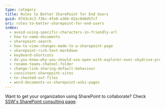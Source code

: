 ```yaml
---
type: category
title: Rules to Better SharePoint for End Users
guid: 0743c4c3-f36c-4fe0-a36b-02ec0d8d5fcf
uri: rules-to-better-sharepoint-for-end-users
index:
  - avoid-using-specific-characters-in-friendly-url
  - how-to-name-documents
  - sharepoint-search
  - how-to-view-changes-made-to-a-sharepoint-page
  - sharepoint-rich-text-markdown
  - keyboard-shortcuts
  - do-you-know-why-you-should-use-open-with-explorer-over-skydrive-pro
  - rename-teams-channel-folder
  - change-link-sharing-default-behaviour
  - consistent-sharepoint-sites
  - no-checked-out-files
  - word-documents-vs-sharepoint-wiki-pages
---
```


Want to get your organization using SharePoint to collaborate? Check [SSW's SharePoint consulting page](https://ww.ssw.com.au/consulting/sharepoint).
